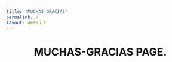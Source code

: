 ```yaml
---
title: "MUCHAS-GRACIAS"
permalink: /
layout: default
---
```

<head>
    <meta charset="UTF-8">
    <meta name="viewport" content="width=device-width, initial-scale=1.0">
    <link rel="stylesheet" href="static/main.css">
    <title>MUCHAS-GRACIAS</title>
</head>

<body>
    <div style="text-align: center;">
        <h1 class="custom-font">MUCHAS-GRACIAS PAGE.</h1>
    </div>
</body>


